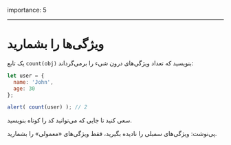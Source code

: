 importance: 5

---

# ویژگی‌ها را بشمارید

یک تابع `count(obj)` بنویسید که تعداد ویژگی‌های درون شیء را برمی‌گرداند:

```js
let user = {
  name: 'John',
  age: 30
};

alert( count(user) ); // 2
```

سعی کنید تا جایی که می‌توانید کد را کوتاه بنویسید.

پی‌نوشت: ویژگی‌های سمبلی را نادیده بگیرید، فقط ویژگی‌های «معمولی» را بشمارید.

